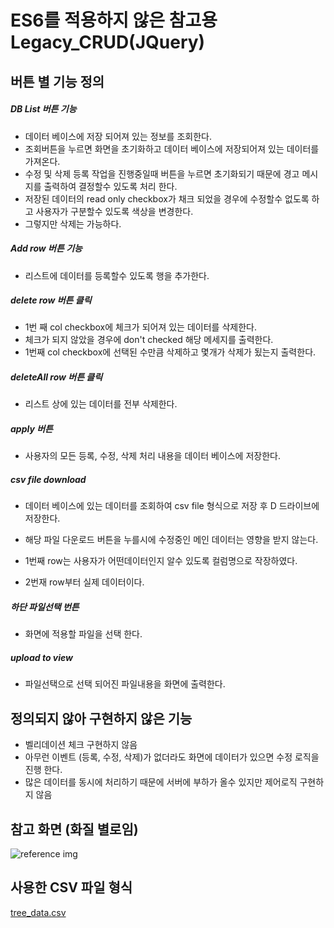 # ES6를 적용하지 않은 참고용 Legacy_CRUD(JQuery)

## 버튼 별 기능 정의

##### **DB List 버튼 기능**
- 데이터 베이스에 저장 되어져 있는 정보를 조회한다.
- 조회버튼을 누르면 화면을 초기화하고 데이터 베이스에 저장되어져 있는 데이터를 가져온다.
- 수정 및 삭제 등록 작업을 진행중일때 버튼을 누르면 초기화되기 때문에 경고 메시지를 출력하여 결정할수 있도록 처리 한다.
- 저장된 데이터의 read only checkbox가 채크 되었을 경우에 수정할수 없도록 하고 사용자가 구분할수 있도록 색상을 변경한다.
- 그렇지만 삭제는 가능하다.

##### **Add row 버튼 기능**
- 리스트에 데이터를 등록할수 있도록 행을 추가한다.

##### **delete row 버튼 클릭**
- 1번 째 col checkbox에 체크가 되어져 있는 데이터를 삭제한다.
- 체크가 되지 않았을 경우에 don't checked 해당 메세지를 출력한다.
- 1번째 col checkbox에 선택된 수만큼 삭제하고 몇개가 삭제가 됬는지 출력한다.

##### **deleteAll row 버튼 클릭**
- 리스트 상에 있는 데이터를 전부 삭제한다.

##### **apply 버튼**
- 사용자의 모든 등록, 수정, 삭제 처리 내용을  데이터 베이스에 저장한다.

##### **csv file download**
- 데이터 베이스에 있는 데이터를 조회하여 csv file 형식으로 저장 후 D 드라이브에 저장한다.
- 해당 파일 다운로드 버튼을 누를시에 수정중인 메인 데이터는 영향을 받지 않는다.

- 1번째 row는 사용자가 어떤데이터인지 알수 있도록 컬럼명으로 작장하였다.
- 2번재 row부터 실제 데이터이다.

##### **하단 파일선택 번튼**
- 화면에 적용할 파일을 선택 한다.

##### **upload to view**
- 파일선택으로 선택 되어진 파일내용을 화면에 출력한다.


## 정의되지 않아 구현하지 않은 기능

- 벨리데이션 체크 구현하지 않음
- 아무런 이벤트 (등록, 수정, 삭제)가 없더라도 화면에 데이터가 있으면 수정 로직을 진행 한다.
- 많은 데이터를 동시에 처리하기 때문에 서버에 부하가 올수 있지만 제어로직 구현하지 않음


## 참고 화면 (화질 별로임)
![reference img](https://user-images.githubusercontent.com/91083662/188213875-6a6669ed-0a86-4646-8018-58ca937a4d5d.jpg)


## 사용한 CSV 파일 형식 
[tree_data.csv](https://github.com/JunghoH/skyHjh/files/9480212/tree_data.csv)
